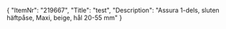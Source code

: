 {
  "ItemNr": "219667",
  "Title": "test",
  "Description": "Assura 1-dels, sluten häftpåse, Maxi, beige, hål 20-55 mm"
}
